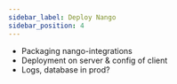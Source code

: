 ```yaml
---
sidebar_label: Deploy Nango
sidebar_position: 4
---
```


- Packaging nango-integrations
- Deployment on server & config of client
- Logs, database in prod?